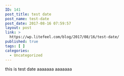 ```yaml
---
ID: 141
post_title: test date
post_name: test-date
post_date: 2017-08-16 07:59:57
layout: post
link: >
  https://wp.litefeel.com/blog/2017/08/16/test-date/
published: true
tags: [ ]
categories:
  - Uncategorized
---
```

this is test date
aaaaaaa
aaaaaaa
